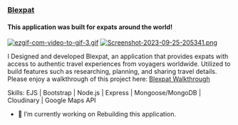 ### [Blexpat](https://blexpat.cyclic.app/)
#### This application was built for expats around the world!

[![ezgif-com-video-to-gif-3.gif](https://i.postimg.cc/wx2HY5wb/ezgif-com-video-to-gif-3.gif)](https://postimg.cc/0rzhpSRp)
[![Screenshot-2023-09-25-205341.png](https://i.postimg.cc/4dWbvF19/Screenshot-2023-09-25-205341.png)](https://postimg.cc/wysmg2Zq)

I Designed and developed Blexpat, an application that provides expats with access to authentic travel experiences from voyagers worldwide. Utilized  to build features such as researching, planning, and sharing travel details. Please enjoy a walkthrough of this project here: [Blexpat Walkthrough](https://dev-jasminedm.wistia.com/medias/279nsxx7l0)

Skills: EJS | Bootstrap | Node.js | Express | Mongoose/MongoDB | Cloudinary | Google Maps API

- 🔭 I’m currently working on Rebuilding this application. 





